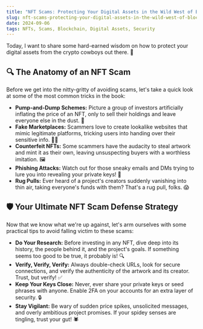 ```yaml
---
title: "NFT Scams: Protecting Your Digital Assets in the Wild West of Blockchain"
slug: nft-scams-protecting-your-digital-assets-in-the-wild-west-of-blockchain
date: 2024-09-06
tags: NFTs, Scams, Blockchain, Digital Assets, Security
---
```


Today, I want to share some hard-earned wisdom on how to protect your digital assets from the crypto cowboys out there. 🤠

## 🔍 The Anatomy of an NFT Scam

Before we get into the nitty-gritty of avoiding scams, let's take a quick look at some of the most common tricks in the book:

- **Pump-and-Dump Schemes:** Picture a group of investors artificially inflating the price of an NFT, only to sell their holdings and leave everyone else in the dust. 💸
- **Fake Marketplaces:** Scammers love to create lookalike websites that mimic legitimate platforms, tricking users into handing over their sensitive info. 🕵️‍♀️
- **Counterfeit NFTs:** Some scammers have the audacity to steal artwork and mint it as their own, leaving unsuspecting buyers with a worthless imitation. 🖼️
- **Phishing Attacks:** Watch out for those sneaky emails and DMs trying to lure you into revealing your private keys! 🎣
- **Rug Pulls:** Ever heard of a project's creators suddenly vanishing into thin air, taking everyone's funds with them? That's a rug pull, folks. 😱

## 🛡️ Your Ultimate NFT Scam Defense Strategy

Now that we know what we're up against, let's arm ourselves with some practical tips to avoid falling victim to these scams:

- **Do Your Research:** Before investing in any NFT, dive deep into its history, the people behind it, and the project's goals. If something seems too good to be true, it probably is! 🔍
- **Verify, Verify, Verify:** Always double-check URLs, look for secure connections, and verify the authenticity of the artwork and its creator. Trust, but verify! ✅
- **Keep Your Keys Close:** Never, ever share your private keys or seed phrases with anyone. Enable 2FA on your accounts for an extra layer of security. 🔒
- **Stay Vigilant:** Be wary of sudden price spikes, unsolicited messages, and overly ambitious project promises. If your spidey senses are tingling, trust your gut! 🕷️